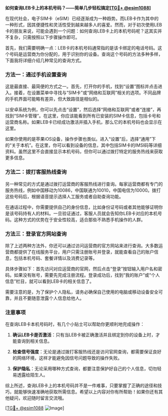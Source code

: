 **如何查询LEB卡上的本机号码？——简单几步轻松搞定[[TG💪+ @esim1088](https://t.me/s/esim1088)]**

在现代社会，电子SIM卡（eSIM）已经逐渐成为一种趋势。而LEB卡作为其中的一种形式，因其便捷性和灵活性受到越来越多人的喜爱。然而，对于初次使用LEB卡的朋友来说，可能会遇到一个问题：如何查询LEB卡上的本机号码呢？这其实并不复杂，只需按照以下步骤操作即可。

首先，我们需要明确一点：LEB卡的本机号码通常指的是该卡绑定的电话号码。这个号码是运营商为你分配的，用于识别你的设备。查询这个号码的方法多种多样，下面我将详细介绍几种常见的查询方式。

### 方法一：通过手机设置查询

这是最直接、最简便的方式之一。首先，打开你的手机，找到“设置”图标并点击进入。接着，在设置菜单中寻找与“SIM卡”或“网络和互联网”相关的选项。不同品牌的手机界面可能略有差异，但大致路径是相似的。

以安卓系统为例，你可以先点击“设置”，然后选择“网络和互联网”或者“连接”，再找到“SIM卡管理”。在这里，你应该能看到所有已安装的SIM卡信息，包括卡号和运营商名称。如果LEB卡已经成功激活并插入手机，那么它的本机号码也会显示在这里。

如果你使用的是苹果iOS设备，操作步骤也类似。进入“设置”后，选择“通用”下的“关于本机”。在这里，你可以看到设备的信息，其中包括SIM卡的IMSI码等详细资料。虽然这里不会直接显示本机号码，但你可以通过拨打特定的服务热线来获取更多信息。

### 方法二：拨打客服热线查询

另一种常见的方式是通过拨打运营商的客服热线进行查询。每家运营商都有专门的服务热线，例如中国移动为10086，中国联通为10010，中国电信为10000。拨打这些号码后，根据语音提示选择人工服务或者自助查询功能。

在通话过程中，你需要提供自己的身份信息，比如身份证号码或者其他能够证明你是该号码持有人的材料。一旦验证通过，客服人员就会告知你LEB卡对应的本机号码。这种方式的优势在于安全性较高，适合那些不熟悉手机操作的人群。

### 方法三：登录官方网站查询

除了上述两种方法外，你还可以通过访问运营商的官方网站来进行查询。大多数运营商都提供了在线服务平台，用户只需注册账号并登录，就能查看自己的账户信息，包括本机号码、套餐详情以及消费记录等。

具体步骤如下：首先访问对应运营商的官网，然后点击“登录”按钮输入用户名和密码。如果没有账号，需要先完成注册流程。登录成功后，找到“我的账户”或“个人信息”栏目，就可以看到LEB卡的相关信息了。

需要注意的是，为了保护个人隐私，请务必确保自己使用的电脑或移动设备安全可靠，并且不要随意泄露个人信息给他人。

### 注意事项

在查询LEB卡本机号码时，有几个小贴士可以帮助你更顺利地完成操作：

1. **确认LEB卡是否激活**：只有当LEB卡被正确激活并且绑定到你的设备上时，才能查询到相关信息。
   
2. **检查信号强度**：无论是通过拨打客服热线还是访问官网查询，都需要保证良好的网络环境，这样才能避免因信号问题导致的操作失败。

3. **保护隐私**：无论采用哪种方式查询，都要注意保护好自己的个人信息，切勿轻易透露给陌生人。

综上所述，查询LEB卡上的本机号码并不是一件难事，只要掌握了正确的途径和技巧，就能够快速准确地获取所需信息。希望以上内容对你有所帮助！如果你还有其他疑问，欢迎随时留言交流哦。

[[TG💪+ @esim1088](https://t.me/s/esim1088) ![Image](https://i.postimg.cc/4NQfJmqS/Snipaste-2025-05-13-00-14-12.png)]